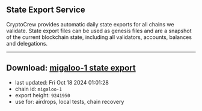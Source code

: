 ## State Export Service
CryptoCrew provides automatic daily state exports for all chains we validate. State export files can be used as genesis files and are a snapshot of the current blockchain state, including all validators, accounts, balances and delegations.

---
**Download: [migaloo-1 state export](https://dl-eu2.ccvalidators.com/SERVICE/migaloo/migaloo-1_export_9241950.json)**
---

- last updated: Fri Oct 18 2024 01:01:28
- chain id: `migaloo-1`
- export height: `9241950`
- use for: airdrops, local tests, chain recovery
